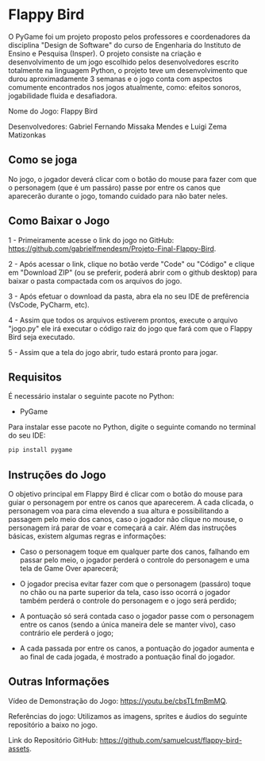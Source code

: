 # Flappy Bird

O PyGame foi um projeto proposto pelos professores e coordenadores da disciplina "Design de Software" do curso de Engenharia do Instituto de Ensino e Pesquisa (Insper). O projeto consiste na criação e desenvolvimento de um jogo escolhido pelos desenvolvedores escrito totalmente na linguagem Python, o projeto teve um desenvolvimento que durou aproximadamente 3 semanas e o jogo conta com aspectos comumente encontrados nos jogos atualmente, como: efeitos sonoros, jogabilidade fluida e desafiadora.

Nome do Jogo: Flappy Bird

Desenvolvedores: Gabriel Fernando Missaka Mendes e Luigi Zema Matizonkas

## Como se joga

No jogo, o jogador deverá clicar com o botão do mouse para fazer com que o personagem (que é um passáro) passe por entre os canos que aparecerão durante o jogo, tomando cuidado para não bater neles. 

## Como Baixar o Jogo

1 - Primeiramente acesse o link do jogo no GitHub: https://github.com/gabrielfmendesm/Projeto-Final-Flappy-Bird.

2 - Após acessar o link, clique no botão verde "Code" ou "Código" e clique em "Download ZIP" (ou se preferir, poderá abrir com o github desktop) para baixar o pasta compactada com os arquivos do jogo.

3 - Após efetuar o download da pasta, abra ela no seu IDE de prefêrencia (VsCode, PyCharm, etc).

4 - Assim que todos os arquivos estiverem prontos, execute o arquivo "jogo.py" ele irá executar o código raiz do jogo que fará com que o Flappy Bird seja executado. 

5 - Assim que a tela do jogo abrir, tudo estará pronto para jogar.

## Requisitos

É necessário instalar o seguinte pacote no Python:
* PyGame

Para instalar esse pacote no Python, digite o seguinte comando no terminal do seu IDE:

```bash
pip install pygame
```

## Instruções do Jogo

O objetivo principal em Flappy Bird é clicar com o botão do mouse para guiar o personagem por entre os canos que aparecerem. A cada clicada, o personagem voa para cima elevendo a sua altura e possibilitando a passagem pelo meio dos canos, caso o jogador não clique no mouse, o personagem irá parar de voar e começará a cair. Além das instruções básicas, existem algumas regras e informações:

* Caso o personagem toque em qualquer parte dos canos, falhando em passar pelo meio, o jogador perderá o controle do personagem e uma tela de Game Over aparecerá;

* O jogador precisa evitar fazer com que o personagem (passáro) toque no chão ou na parte superior da tela, caso isso ocorrá o jogador também perderá o controle do personagem e o jogo será perdido;

* A pontuação só será contada caso o jogador passe com o personagem entre os canos (sendo a única maneira dele se manter vivo), caso contrário ele perderá o jogo;
    
* A cada passada por entre os canos, a pontuação do jogador aumenta e ao final de cada jogada, é mostrado a pontuação final do jogador.

 ## Outras Informações
 
 Vídeo de Demonstração do Jogo: https://youtu.be/cbsTLfmBmMQ.

 Referências do jogo: Utilizamos as imagens, sprites e áudios do seguinte repositório a baixo no jogo.
 
 Link do Repositório GitHub: https://github.com/samuelcust/flappy-bird-assets.
